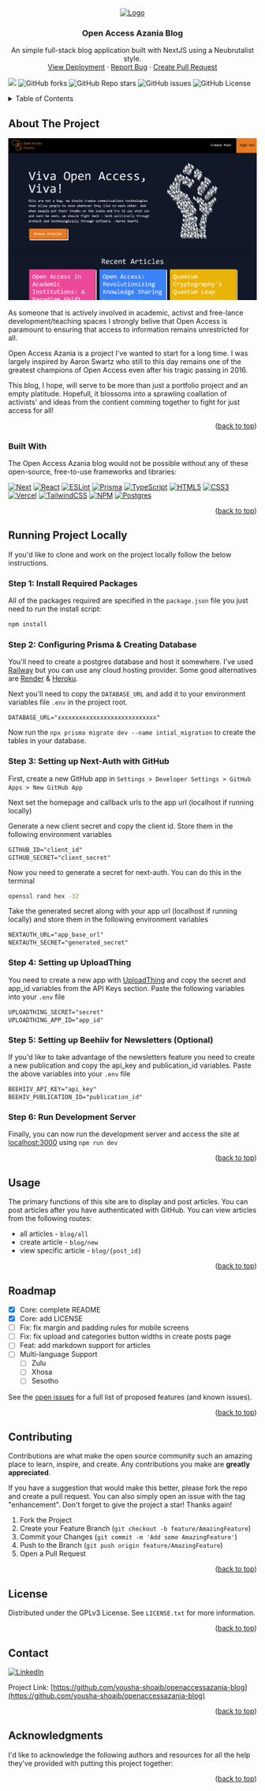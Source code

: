 <a name="readme-top"></a>

<!-- PROJECT LOGO -->
<br />
<div align="center">
  <a href="https://github.com/othneildrew/Best-README-Template">
    <img src="https://openaccessazania-blog.vercel.app/_next/image?url=%2Fimages%2Foaa-logo.png&w=384&q=75" alt="Logo" width="200" height="80">
  </a>

  <h3 align="center">Open Access Azania Blog</h3>

  <p align="center">
    An simple full-stack blog application built with NextJS using a Neubrutalist style. 
    <br />
    <a href="https://openaccessazania-blog.vercel.app/">View Deployment</a>
    ·
    <a href="https://github.com/yousha-shoaib/openaccessazania-blog/issues">Report Bug</a>
    ·
    <a href="https://github.com/yousha-shoaib/openaccessazania-blog/pulls">Create Pull Request</a>
  </p>
</div>

<!-- PROJECT SHIELDS -->
![](https://img.shields.io/github/contributors/yousha-shoaib/openaccessazania-blog?style=for-the-badge)
![GitHub forks](https://img.shields.io/github/forks/yousha-shoaib/openaccessazania-blog?style=for-the-badge)
![GitHub Repo stars](https://img.shields.io/github/stars/yousha-shoaib/openaccessazania-blog?style=for-the-badge)
![GitHub issues](https://img.shields.io/github/issues/yousha-shoaib/openaccessazania-blog?style=for-the-badge)
![GitHub License](https://img.shields.io/github/license/yousha-shoaib/openaccessazania-blog?style=for-the-badge)


<!-- TABLE OF CONTENTS -->
<details>
  <summary>Table of Contents</summary>
  <ol>
    <li>
      <a href="#about-the-project">About The Project</a>
      <ul>
        <li><a href="#built-with">Built With</a></li>
      </ul>
    </li>
    <li>
      <a href="#getting-started">Getting Started</a>
      <ul>
        <li><a href="#prerequisites">Prerequisites</a></li>
        <li><a href="#installation">Installation</a></li>
      </ul>
    </li>
    <li><a href="#usage">Usage</a></li>
    <li><a href="#roadmap">Roadmap</a></li>
    <li><a href="#contributing">Contributing</a></li>
    <li><a href="#license">License</a></li>
    <li><a href="#contact">Contact</a></li>
    <li><a href="#acknowledgments">Acknowledgments</a></li>
  </ol>
</details>



<!-- ABOUT THE PROJECT -->
## About The Project

[![Product Name Screen Shot][product-screenshot]](https://raw.githubusercontent.com/yousha-shoaib/resource-dump/main/oaa-blog.png)

As someone that is actively involved in academic, activst and free-lance development/teaching spaces I strongly belive that Open Access is paramount to ensuring that access to information remains unrestricted for all.

Open Access Azania is a project I've wanted to start for a long time. I was largely inspired by Aaron Swartz who still to this day remains one of the greatest champions of Open Access even after his tragic passing in 2016.

This blog, I hope, will serve to be more than just a portfolio project and an empty platitude. Hopefull, it blossoms into a sprawling coallation of activists' and ideas from the contient comming together to fight for just access for all!

<p align="right">(<a href="#readme-top">back to top</a>)</p>

### Built With

The Open Access Azania blog would not be possible without any of these open-source, free-to-use frameworks and libraries:

[![Next][Next.js]][Next-url] 
[![React][React.js]][React-url]
[![ESLint][Eslint]][ESLint-url]
[![Prisma][Prisma]][Prisma-url]
[![TypeScript][TypeScript]][TypeScript-url]
[![HTML5][HTML5]][HTML5-url]
[![CSS3][CSS3]][CSS3-url]
[![Vercel][Vercel]][Vercel-url]
[![TailwindCSS][TailwindCSS]][TailwindCSS-url]
[![NPM][NPM]][NPM-url]
[![Postgres][Postgres]][Postgres-url]


<p align="right">(<a href="#readme-top">back to top</a>)</p>

<!-- GETTING STARTED -->
## Running Project Locally

If you'd like to clone and work on the project locally follow the below instructions.

### Step 1: Install Required Packages

All of the packages required are specified in the `package.json` file you just need to run the install script:

```sh
npm install
```

### Step 2: Configuring Prisma & Creating Database

You'll need to create a postgres database and host it somewhere. I've used [Railway](https://railway.app) but you can use any cloud hosting provider. Some good alternatives are [Render](https://render.com) & [Heroku](https://heroku.com).

Next you'll need to copy the `DATABASE_URL` and add it to your environment variables file `.env` in the project root.

```
DATABASE_URL="xxxxxxxxxxxxxxxxxxxxxxxxxxxx"
```

Now run the `npx prisma migrate dev --name intial_migration` to create the tables in your database.

### Step 3: Setting up Next-Auth with GitHub

First, create a new GitHub app in `Settings > Developer Settings > GitHub Apps > New GitHub App`

Next set the homepage and callback urls to the app url (localhost if running locally)

Generate a new client secret and copy the client id. Store them in the following environment variables

```
GITHUB_ID="client_id"
GITHUB_SECRET="client_secret"
```

Now you need to generate a secret for next-auth. You can do this in the terminal

```sh
openssl rand hex -32
``` 

Take the generated secret along with your app url (localhost if running locally) and store them in the following environment variables

```
NEXTAUTH_URL="app_base_url"
NEXTAUTH_SECRET="generated_secret"
```

### Step 4: Setting up UploadThing

You need to create a new app with [UploadThing](https://uploadthing.com) and copy the secret and app_id variables from the API Keys section. Paste the following variables into your `.env` file

```
UPLOADTHING_SECRET="secret"
UPLOADTHING_APP_ID="app_id"
```

### Step 5: Setting up Beehiiv for Newsletters (Optional)

If you'd like to take advantage of the newsletters feature you need to create a new publication and copy the api_key and publication_id variables. Paste the above variables into your `.env` file

```
BEEHIIV_API_KEY="api_key"
BEEHIV_PUBLICATION_ID="publication_id"
```

### Step 6: Run Development Server

Finally, you can now run the development server and access the site at [localhost:3000](http://localhost:3000) using `npm run dev`

<p align="right">(<a href="#readme-top">back to top</a>)</p>



<!-- USAGE EXAMPLES -->
## Usage

The primary functions of this site are to display and post articles. You can post articles after you have authenticated with GitHub. You can view articles from the following routes:
* all articles - `blog/all`
* create article - `blog/new`
* view specific article - `blog/{post_id}`

<p align="right">(<a href="#readme-top">back to top</a>)</p>



<!-- ROADMAP -->
## Roadmap

- [x] Core: complete README
- [x] Core: add LICENSE
- [ ] Fix: fix margin and padding rules for mobile screens
- [ ] Fix: fix upload and categories button widths in create posts page
- [ ] Feat: add markdown support for articles
- [ ] Multi-language Support
    - [ ] Zulu
    - [ ] Xhosa
    - [ ] Sesotho

See the [open issues](https://github.com/yousha-shoaib/openaccessazania-blog/issues) for a full list of proposed features (and known issues).

<p align="right">(<a href="#readme-top">back to top</a>)</p>



<!-- CONTRIBUTING -->
## Contributing

Contributions are what make the open source community such an amazing place to learn, inspire, and create. Any contributions you make are **greatly appreciated**.

If you have a suggestion that would make this better, please fork the repo and create a pull request. You can also simply open an issue with the tag "enhancement".
Don't forget to give the project a star! Thanks again!

1. Fork the Project
2. Create your Feature Branch (`git checkout -b feature/AmazingFeature`)
3. Commit your Changes (`git commit -m 'Add some AmazingFeature'`)
4. Push to the Branch (`git push origin feature/AmazingFeature`)
5. Open a Pull Request

<p align="right">(<a href="#readme-top">back to top</a>)</p>



<!-- LICENSE -->
## License

Distributed under the GPLv3 License. See `LICENSE.txt` for more information.

<p align="right">(<a href="#readme-top">back to top</a>)</p>



<!-- CONTACT -->
## Contact

[![LinkedIn][linkedin-shield]][linkedin-url]

Project Link: [https://github.com/yousha-shoaib/openaccessazania-blog](https://github.com/yousha-shoaib/openaccessazania-blog)

<p align="right">(<a href="#readme-top">back to top</a>)</p>



<!-- ACKNOWLEDGMENTS -->
## Acknowledgments

I'd like to acknowledge the following authors and resources for all the help they've provided with putting this project together:


<p align="right">(<a href="#readme-top">back to top</a>)</p>


<!-- MARKDOWN LINKS & IMAGES -->
<!-- https://www.markdownguide.org/basic-syntax/#reference-style-links -->

[linkedin-shield]: https://img.shields.io/badge/-LinkedIn-black.svg?style=for-the-badge&logo=linkedin&colorB=555
[linkedin-url]: https://linkedin.com/in/yousha-shoaib

[product-screenshot]: https://raw.githubusercontent.com/yousha-shoaib/resource-dump/main/oaa-blog.png


[Next.js]: https://img.shields.io/badge/next.js-000000?style=for-the-badge&logo=nextdotjs&logoColor=white
[Next-url]: https://nextjs.org/

[React.js]: https://img.shields.io/badge/React-20232A?style=for-the-badge&logo=react&logoColor=61DAFB
[React-url]: https://reactjs.org/

[ESLint]: https://img.shields.io/badge/ESLint-4B3263?style=for-the-badge&logo=eslint&logoColor=white
[EsLint-url]: https://eslint.org

[Prisma]: https://img.shields.io/badge/Prisma-3982CE?style=for-the-badge&logo=Prisma&logoColor=white
[Prisma-url]: https://prisma.io

[TypeScript]: https://img.shields.io/badge/typescript-%23007ACC.svg?style=for-the-badge&logo=typescript&logoColor=white
[TypeScript-url]: https://typescriptlang.org

[HTML5]: https://img.shields.io/badge/html5-%23E34F26.svg?style=for-the-badge&logo=html5&logoColor=white
[HTML5-url]: https://postgresql.org

[CSS3]: https://img.shields.io/badge/css3-%231572B6.svg?style=for-the-badge&logo=css3&logoColor=white
[CSS3-url]: https://postgresql.org

[Vercel]: https://img.shields.io/badge/vercel-%23000000.svg?style=for-the-badge&logo=vercel&logoColor=white
[Vercel-url]: https://vercel.com

[TailwindCSS]: https://img.shields.io/badge/tailwindcss-%2338B2AC.svg?style=for-the-badge&logo=tailwind-css&logoColor=white
[TailwindCSS-url]: https://tailwindcss.org

[NPM]: https://img.shields.io/badge/NPM-%23CB3837.svg?style=for-the-badge&logo=npm&logoColor=white
[NPM-url]: https://npmjs.org

[Postgres]: https://img.shields.io/badge/postgres-%23316192.svg?style=for-the-badge&logo=postgresql&logoColor=white
[Postgres-url]: https://postgresql.org